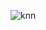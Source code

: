 ![knn](https://user-images.githubusercontent.com/81925277/131654119-42e2397c-f266-461d-ab19-d670513dcbed.png)
